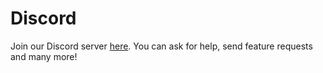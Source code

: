 # Discord

Join our Discord server [here](https://discord.gg/S4tFu6Enne). You can ask for help, send feature requests and many more!
